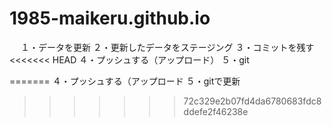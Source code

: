 # 1985-maikeru.github.io
　
１・データを更新
２・更新したデータをステージング
３・コミットを残す
<<<<<<< HEAD
４・プッシュする（アップロード）
５・git

=======
４・プッシュする（アップロード
５・gitで更新
>>>>>>> 72c329e2b07fd4da6780683fdc8ddefe2f46238e
